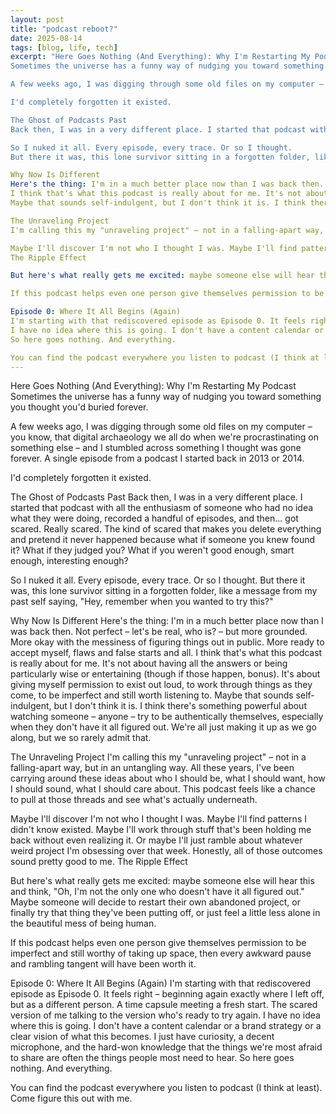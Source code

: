 ```yaml
---
layout: post
title: "podcast reboot?"
date: 2025-08-14
tags: [blog, life, tech]
excerpt: "Here Goes Nothing (And Everything): Why I'm Restarting My Podcast
Sometimes the universe has a funny way of nudging you toward something you thought you'd buried forever.

A few weeks ago, I was digging through some old files on my computer – you know, that digital archaeology we all do when we're procrastinating on something else – and I stumbled across something I thought was gone forever. A single episode from a podcast I started back in 2013 or 2014.

I'd completely forgotten it existed.

The Ghost of Podcasts Past
Back then, I was in a very different place. I started that podcast with all the enthusiasm of someone who had no idea what they were doing, recorded a handful of episodes, and then... got scared. Really scared. The kind of scared that makes you delete everything and pretend it never happened because what if someone you knew found it? What if they judged you? What if you weren't good enough, smart enough, interesting enough?

So I nuked it all. Every episode, every trace. Or so I thought.
But there it was, this lone survivor sitting in a forgotten folder, like a message from my past self saying, "Hey, remember when you wanted to try this?"

Why Now Is Different
Here's the thing: I'm in a much better place now than I was back then. Not perfect – let's be real, who is? – but more grounded. More okay with the messiness of figuring things out in public. More ready to accept myself, flaws and false starts and all.
I think that's what this podcast is really about for me. It's not about having all the answers or being particularly wise or entertaining (though if those happen, bonus). It's about giving myself permission to exist out loud, to work through things as they come, to be imperfect and still worth listening to.
Maybe that sounds self-indulgent, but I don't think it is. I think there's something powerful about watching someone – anyone – try to be authentically themselves, especially when they don't have it all figured out. We're all just making it up as we go along, but we so rarely admit that.

The Unraveling Project
I'm calling this my "unraveling project" – not in a falling-apart way, but in an untangling way. All these years, I've been carrying around these ideas about who I should be, what I should want, how I should sound, what I should care about. This podcast feels like a chance to pull at those threads and see what's actually underneath.

Maybe I'll discover I'm not who I thought I was. Maybe I'll find patterns I didn't know existed. Maybe I'll work through stuff that's been holding me back without even realizing it. Or maybe I'll just ramble about whatever weird project I'm obsessing over that week. Honestly, all of those outcomes sound pretty good to me.
The Ripple Effect

But here's what really gets me excited: maybe someone else will hear this and think, "Oh, I'm not the only one who doesn't have it all figured out." Maybe someone will decide to restart their own abandoned project, or finally try that thing they've been putting off, or just feel a little less alone in the beautiful mess of being human.

If this podcast helps even one person give themselves permission to be imperfect and still worthy of taking up space, then every awkward pause and rambling tangent will have been worth it.

Episode 0: Where It All Begins (Again)
I'm starting with that rediscovered episode as Episode 0. It feels right – beginning again exactly where I left off, but as a different person. A time capsule meeting a fresh start. The scared version of me talking to the version who's ready to try again.
I have no idea where this is going. I don't have a content calendar or a brand strategy or a clear vision of what this becomes. I just have curiosity, a decent microphone, and the hard-won knowledge that the things we're most afraid to share are often the things people most need to hear.
So here goes nothing. And everything.

You can find the podcast everywhere you listen to podcast (I think at least). Come figure this out with me."
---
```


Here Goes Nothing (And Everything): Why I'm Restarting My Podcast
Sometimes the universe has a funny way of nudging you toward something you thought you'd buried forever.

A few weeks ago, I was digging through some old files on my computer – you know, that digital archaeology we all do when we're procrastinating on something else – and I stumbled across something I thought was gone forever. A single episode from a podcast I started back in 2013 or 2014.

I'd completely forgotten it existed.

The Ghost of Podcasts Past
Back then, I was in a very different place. I started that podcast with all the enthusiasm of someone who had no idea what they were doing, recorded a handful of episodes, and then... got scared. Really scared. The kind of scared that makes you delete everything and pretend it never happened because what if someone you knew found it? What if they judged you? What if you weren't good enough, smart enough, interesting enough?

So I nuked it all. Every episode, every trace. Or so I thought.
But there it was, this lone survivor sitting in a forgotten folder, like a message from my past self saying, "Hey, remember when you wanted to try this?"

Why Now Is Different
Here's the thing: I'm in a much better place now than I was back then. Not perfect – let's be real, who is? – but more grounded. More okay with the messiness of figuring things out in public. More ready to accept myself, flaws and false starts and all.
I think that's what this podcast is really about for me. It's not about having all the answers or being particularly wise or entertaining (though if those happen, bonus). It's about giving myself permission to exist out loud, to work through things as they come, to be imperfect and still worth listening to.
Maybe that sounds self-indulgent, but I don't think it is. I think there's something powerful about watching someone – anyone – try to be authentically themselves, especially when they don't have it all figured out. We're all just making it up as we go along, but we so rarely admit that.

The Unraveling Project
I'm calling this my "unraveling project" – not in a falling-apart way, but in an untangling way. All these years, I've been carrying around these ideas about who I should be, what I should want, how I should sound, what I should care about. This podcast feels like a chance to pull at those threads and see what's actually underneath.

Maybe I'll discover I'm not who I thought I was. Maybe I'll find patterns I didn't know existed. Maybe I'll work through stuff that's been holding me back without even realizing it. Or maybe I'll just ramble about whatever weird project I'm obsessing over that week. Honestly, all of those outcomes sound pretty good to me.
The Ripple Effect

But here's what really gets me excited: maybe someone else will hear this and think, "Oh, I'm not the only one who doesn't have it all figured out." Maybe someone will decide to restart their own abandoned project, or finally try that thing they've been putting off, or just feel a little less alone in the beautiful mess of being human.

If this podcast helps even one person give themselves permission to be imperfect and still worthy of taking up space, then every awkward pause and rambling tangent will have been worth it.

Episode 0: Where It All Begins (Again)
I'm starting with that rediscovered episode as Episode 0. It feels right – beginning again exactly where I left off, but as a different person. A time capsule meeting a fresh start. The scared version of me talking to the version who's ready to try again.
I have no idea where this is going. I don't have a content calendar or a brand strategy or a clear vision of what this becomes. I just have curiosity, a decent microphone, and the hard-won knowledge that the things we're most afraid to share are often the things people most need to hear.
So here goes nothing. And everything.

You can find the podcast everywhere you listen to podcast (I think at least). Come figure this out with me.